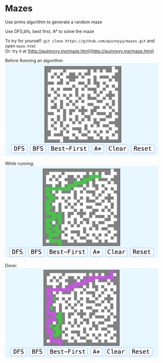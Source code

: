 # Mazes

Use prims algorithm to generate a random maze

Use DFS,bfs, best first, A* to solve the maze

To try for yourself: `git clone https://github.com/quinnyyy/mazes.git` and open `maze.html`  
Or: try it at [http://quinnyyy.me/maze.html](http://quinnyyy.me/maze.html)  

Before Running an algorithm:
![image1](./Images/Empty.png)

While running:
![image2](./Images/InProgress.png)

Done:
![image3](./Images/Done.png)


